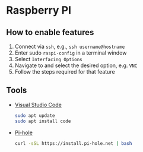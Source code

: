 # Raspberry PI

## How to enable features

1. Connect via `ssh`, e.g., `ssh username@hostname`
2. Enter sudo `raspi-config` in a terminal window
3. Select `Interfacing Options`
4. Navigate to and select the desired option, e.g. `VNC`
5. Follow the steps required for that feature

## Tools

- [Visual Studio Code](https://code.visualstudio.com/docs/setup/raspberry-pi)
  
  ```sh
  sudo apt update
  sudo apt install code
  ```

- [Pi-hole](https://docs.pi-hole.net/main/basic-install/)

  ```sh
  curl -sSL https://install.pi-hole.net | bash
  ```
